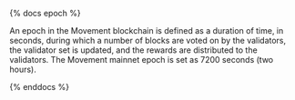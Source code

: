 {% docs epoch %}

An epoch in the Movement blockchain is defined as a duration of time, in seconds, during which a number of blocks are voted on by the validators, the validator set is updated, and the rewards are distributed to the validators. The Movement mainnet epoch is set as 7200 seconds (two hours).

{% enddocs %}